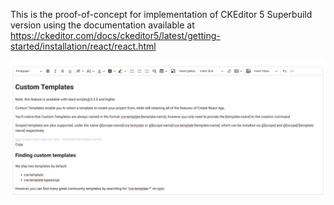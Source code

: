 This is the proof-of-concept for implementation of CKEditor 5 Superbuild version using the documentation available at https://ckeditor.com/docs/ckeditor5/latest/getting-started/installation/react/react.html

![Implemented CKEditor Image](https://github.com/KunwarBindra/CKEditor5-Superbuild/blob/main/Editor-Photo.png?raw=true)
